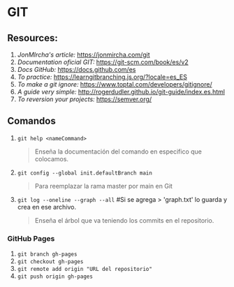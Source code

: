 # GIT

## Resources:

1. _JonMIrcha's article:_ https://jonmircha.com/git
2. _Documentation oficial GIT:_ https://git-scm.com/book/es/v2
3. _Docs GitHub:_ https://docs.github.com/es
4. _To practice:_ https://learngitbranching.js.org/?locale=es_ES
5. _To make a git ignore:_ https://www.toptal.com/developers/gitignore/
6. _A guide very simple:_ http://rogerdudler.github.io/git-guide/index.es.html
7. _To reversion your projects:_ https://semver.org/

## Comandos

1. `git help <nameCommand>`

   > Enseña la documentación del comando en especifico que colocamos.

2. `git config --global init.defaultBranch main`

   > Para reemplazar la rama master por main en Git

3. `git log --oneline --graph --all` #Si se agrega > 'graph.txt' lo guarda y crea en ese archivo.
   > Enseña el árbol que va teniendo los commits en el repositorio.

### GitHub Pages

1. `git branch gh-pages`
2. `git checkout gh-pages`
3. `git remote add origin "URL del repositorio"`
4. `git push origin gh-pages`
